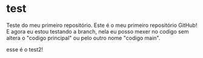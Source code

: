 # test
Teste do meu primeiro repositório.
Este é o meu primeiro repositório GitHub!
E agora eu estou testando a branch, nela eu posso mexer no codigo sem altera o "codigo principal" ou  pelo outro nome "codigo main".


esse é o test2!